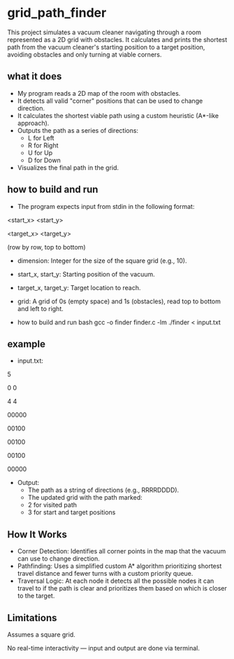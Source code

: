 # grid_path_finder

This project simulates a vacuum cleaner navigating through a room represented as a 2D grid with obstacles. It calculates and prints the shortest path from the vacuum cleaner's starting position to a target position, avoiding obstacles and only turning at viable corners.


## what it does
- My program reads a 2D map of the room with obstacles.
- It detects all valid "corner" positions that can be used to change direction.
- It calculates the shortest viable path using a custom heuristic (A*-like approach).
- Outputs the path as a series of directions:
  - L for Left
  - R for Right
  - U for Up
  - D for Down
- Visualizes the final path in the grid.

## how to build and run
- The program expects input from stdin in the following format:

<dimension>
  
<start_x> <start_y>

<target_x> <target_y>

<grid> (row by row, top to bottom)

- dimension: Integer for the size of the square grid (e.g., 10).
- start_x, start_y: Starting position of the vacuum.
- target_x, target_y: Target location to reach.
- grid: A grid of 0s (empty space) and 1s (obstacles), read top to bottom and left to right.

- how to build and run
  bash
  gcc -o finder finder.c -lm
  ./finder < input.txt

## example
- input.txt:

5

0 0

4 4

00000

00100

00100

00100

00000

- Output:
  - The path as a string of directions (e.g., RRRRDDDD). 
  - The updated grid with the path marked: 
  - 2 for visited path
  - 3 for start and target positions

## How It Works
- Corner Detection: Identifies all corner points in the map that the vacuum can use to change direction.
- Pathfinding: Uses a simplified custom A* algorithm prioritizing shortest travel distance and fewer turns with a custom priority queue.
- Traversal Logic: At each node it detects all the possible nodes it can travel to if the path is clear and prioritizes them based on which is closer to the target.

## Limitations
Assumes a square grid.

No real-time interactivity — input and output are done via terminal.
